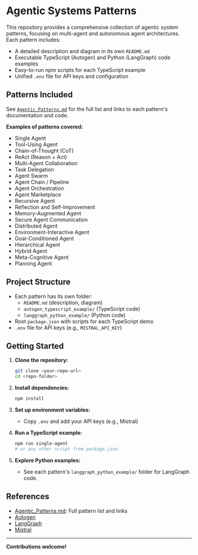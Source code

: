 # Agentic Systems Patterns

This repository provides a comprehensive collection of agentic system patterns, focusing on multi-agent and autonomous agent architectures. Each pattern includes:
- A detailed description and diagram in its own `README.md`
- Executable TypeScript (Autogen) and Python (LangGraph) code examples
- Easy-to-run npm scripts for each TypeScript example
- Unified `.env` file for API keys and configuration

## Patterns Included

See [`Agentic_Patterns.md`](./Agentic_Patterns.md) for the full list and links to each pattern's documentation and code.

**Examples of patterns covered:**
- Single Agent
- Tool-Using Agent
- Chain-of-Thought (CoT)
- ReAct (Reason + Act)
- Multi-Agent Collaboration
- Task Delegation
- Agent Swarm
- Agent Chain / Pipeline
- Agent Orchestration
- Agent Marketplace
- Recursive Agent
- Reflection and Self-Improvement
- Memory-Augmented Agent
- Secure Agent Communication
- Distributed Agent
- Environment-Interactive Agent
- Goal-Conditioned Agent
- Hierarchical Agent
- Hybrid Agent
- Meta-Cognitive Agent
- Planning Agent

## Project Structure

- Each pattern has its own folder:
  - `README.md` (description, diagram)
  - `autogen_typescript_example/` (TypeScript code)
  - `langgraph_python_example/` (Python code)
- Root `package.json` with scripts for each TypeScript demo
- `.env` file for API keys (e.g., `MISTRAL_API_KEY`)

## Getting Started

1. **Clone the repository:**
   ```sh
   git clone <your-repo-url>
   cd <repo-folder>
   ```
2. **Install dependencies:**
   ```sh
   npm install
   ```
3. **Set up environment variables:**
   - Copy `.env` and add your API keys (e.g., Mistral)

4. **Run a TypeScript example:**
   ```sh
   npm run single-agent
   # or any other script from package.json
   ```

5. **Explore Python examples:**
   - See each pattern's `langgraph_python_example/` folder for LangGraph code.

## References
- [Agentic_Patterns.md](./Agentic_Patterns.md): Full pattern list and links
- [Autogen](https://github.com/microsoft/autogen)
- [LangGraph](https://github.com/langchain-ai/langgraph)
- [Mistral](https://mistral.ai/)

---

**Contributions welcome!**
